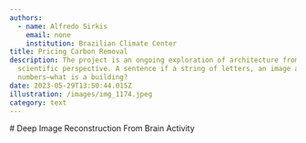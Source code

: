 ```yaml
---
authors:
  - name: Alfredo Sirkis
    email: none
    institution: Brazilian Climate Center
title: Pricing Carbon Removal
description: The project is an ongoing exploration of architecture from a data
  scientific perspective. A sentence if a string of letters, an image a grid of
  numbers—what is a building?
date: 2023-05-29T13:50:44.015Z
illustration: /images/img_1174.jpeg
category: text
---
```

\# Deep Image Reconstruction From Brain Activity